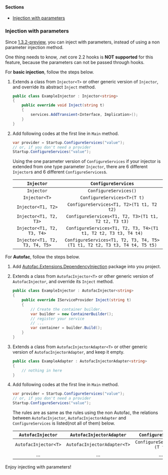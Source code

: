 #### Sections

- [Injection with parameters](#injection-with-parameters)



### Injection with parameters

Since [1.3.2-preview](https://www.nuget.org/packages/DependencyInjection.InConsole/1.3.2-preview), you can inject with parameters, instead of using a non parameter injection method.

One thing needs to know, .net core 2.2 hooks is **NOT supported** for this feature, because the parameters can not be passed through hooks.

For **basic injection**, follow the steps below.

1. Extends a class from `Injector<T>` or other generic version of `Injector`, and override its abstract `Inject` method.

   ```c#
   public class ExampleInjector : Injector<string>
   {
       public override void Inject(string t)
       {
           services.AddTransient<Interface, Implication>();
       }
   }
   ```

2. Add following codes at the first line in `Main` method.

   ```c#
   var provider = Startup.ConfigureServices("value");
   // or, if you don't need a provider
   Startup.ConfigureServices("value");
   ```

   Using the one parameter version of `ConfigureServices` if your injector is extended from one type parameter `Injector`, there are 6 different `Injector`s and 6 different `ConfigureServices`s.

   |           `Injector`           |                     `ConfigureServices`                      |
   | :----------------------------: | :----------------------------------------------------------: |
   |           `Injector`           |                    `ConfigureServices()`                     |
   |         `Injector<T>`          |                 `ConfigureServices<T>(T t)`                  |
   |       `Injector<T1, T2>`       |          `ConfigureServices<T1, T2>(T1 t1, T2 t2)`           |
   |     `Injector<T1, T2, T3>`     |     `ConfigureServices<T1, T2, T3>(T1 t1, T2 t2, T3 t3)`     |
   |   `Injector<T1, T2, T3, T4>`   | `ConfigureServices<T1, T2, T3, T4>(T1 t1, T2 t2, T3 t3, T4 t4)` |
   | `Injector<T1, T2, T3, T4, T5>` | `ConfigureServices<T1, T2, T3, T4, T5>(T1 t1, T2 t2, T3 t3, T4 t4, T5 t5)` |

For **Autofac**, follow the steps below.

1. Add [Autofac.Extensions.DependencyInjection](https://www.nuget.org/packages/Autofac.Extensions.DependencyInjection) package into you project.

2. Extends a class from `AutofacInjector<T>` or other generic version of `AutofacInjector`, and override its `Inject` method.

   ```c#
   public class ExampleInjector : AutofacInjector<string>
   {
       public override IServiceProvider Inject(string t)
       {
           // Create the container builder.
           var builder = new ContainerBuilder();
           // register your service
           // ...
           var container = builder.Build();
       }
   }
   ```

3. Extends a class from `AutofacInjectorAdapter<T>` or other generic version of `AutofacInjectorAdapter`, and keep it empty.

   ```c#
   public class ExampleAdapter : AutofacInjectorAdapter<string>
   {
       // nothing in here
   }
   ```

4. Add following codes at the first line in `Main` method.

   ```c#
   var provider = Startup.ConfigureServices("value");
   // or, if you don't need a provider
   Startup.ConfigureServices("value");
   ```

   The rules are as same as the rules using the non Autofac, the relations between `AutofacInjector`, `AutofacInjectorAdapter` and `ConfigureServices` is listed(not all of them) below.

   |  `AutofacInjector`   |  `AutofacInjectorAdapter`   |     `ConfigureServices`     |
   | :------------------: | :-------------------------: | :-------------------------: |
   | `AutofacInjector<T>` | `AutofacInjectorAdapter<T>` | `ConfigureServices<T>(T t)` |
   |         ...          |             ...             |             ...             |

Enjoy injecting with parameters!